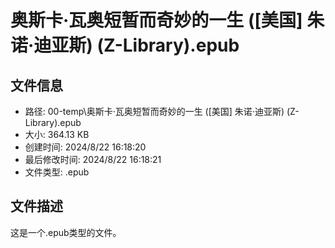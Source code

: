 ﻿# 奥斯卡·瓦奥短暂而奇妙的一生 ([美国] 朱诺·迪亚斯) (Z-Library).epub

## 文件信息
- 路径: 00-temp\奥斯卡·瓦奥短暂而奇妙的一生 ([美国] 朱诺·迪亚斯) (Z-Library).epub
- 大小: 364.13 KB
- 创建时间: 2024/8/22 16:18:20
- 最后修改时间: 2024/8/22 16:18:21
- 文件类型: .epub

## 文件描述
这是一个.epub类型的文件。

